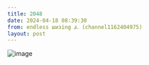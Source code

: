```yaml
---
title: 2048
date: 2024-04-18 08:39:30
from: endless шизing ⍼ (channel1162404975)
layout: post
---
```


![image](photos/photo_328@18-04-2024_08-39-30.jpg)


